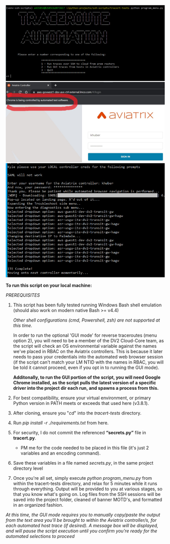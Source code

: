 <div>
    <img src="images/prog_menu.jpg" alt="Program Menu" title="Program Menu" 
    style="max-width: 100%; max-height: 100%">
    <img src="images/gui_automate.jpg" alt="Hands-Free Browser Navigation" title="Hands-Free Browser Navigation" 
    style="max-width: 100%; max-height: 100%">
    <img src="images/gui_output_term.jpg" alt="Terminal Output" title="GUI Mode Terminal Output" 
    style="max-width: 100%; max-height: 100%">
</div>

**To run this script on your local machine:**

*PREREQUISITES*
1.  This script has been fully tested running Windows Bash shell emulation (should also work on modern native Bash >= v4.4)
    
    *Other shell configurations (cmd, Powershell, zsh) are not supported at this time.*

    In order to run the optional 'GUI mode' for reverse traceroutes (menu option 2), you will need to be a member of the DV2 Cloud-Core team, as the script will check an OS environmental variable against the names we've placed in RBAC on the Aviatrix controllers. This is because it later needs to pass your credentials into the automated web browser session (if the script can't match your LM NTID with the names in RBAC, you will be told it cannot proceed, even if you opt in to running the GUI mode).

    **Additonally, to run the GUI portion of the script, you will need Google Chrome installed, as the script pulls the latest version of a specific driver into the project dir each run, and spawns a process from this.**    

2.  For best compatibility, ensure your virtual environment, or primary Python version in PATH meets or exceeds that used here (v3.8.1).
3.	After cloning, ensure you "*cd*" into the *tracert-tests* directory.
4.  Run *pip install -r ./requirements.txt* from here.
5.	For security, I do not commit the referenced **“secrets.py”** file in **tracert.py**.

    - PM me for the code needed to be placed in this file (it's just 2 variables and an encoding command).

6. Save these variables in a file named *secrets.py*, in the same project directory level
7. Once you're all set, simply execute *python program_menu.py* from within the tracert-tests directory, and relax for 5 minutes while it runs through everything. Output will be provided to you at various stages, so that you know what's going on. Log files from the SSH sessions will be saved into the project folder, cleaned of banner MOTD's, and formatted in an organized fashion.

*At this time, the GUI mode requires you to manually copy/paste the output from the text area you'll be brought to within the Aviatrix controller/s, for each automated host trace (if desired). A message box will be displayed, and will pause the script execution until you confirm you're ready for the automated selections to proceed*
